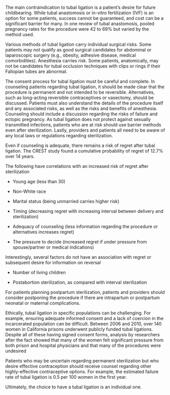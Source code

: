 The main contraindication to tubal ligation is a patient’s desire for future childbearing. While tubal anastomosis or in-vitro fertilization (IVF) is an option for some patients, success cannot be guaranteed, and cost can be a significant barrier for many. In one review of tubal anastomosis, pooled pregnancy rates for the procedure were 42 to 69% but varied by the method used.

Various methods of tubal ligation carry individual surgical risks. Some patients may not qualify as good surgical candidates for abdominal or laparoscopic surgery (e.g., obesity, adhesive disease, medical comorbidities). Anesthesia carries risk. Some patients, anatomically, may not be candidates for tubal occlusion techniques with clips or rings if their Fallopian tubes are abnormal.

The consent process for tubal ligation must be careful and complete. In counseling patients regarding tubal ligation, it should be made clear that the procedure is permanent and not intended to be reversible. Alternatives, such as long-acting reversible contraceptives or vasectomy, should be discussed. Patients must also understand the details of the procedure itself and any associated risks, as well as the risks and benefits of anesthesia. Counseling should include a discussion regarding the risks of failure and ectopic pregnancy. As tubal ligation does not protect against sexually transmitted infections, patients who are at risk should use barrier methods even after sterilization. Lastly, providers and patients all need to be aware of any local laws or regulations regarding sterilization.

Even if counseling is adequate, there remains a risk of regret after tubal ligation. The CREST study found a cumulative probability of regret of 12.7% over 14 years.

The following have correlations with an increased risk of regret after sterilization

- Young age (less than 30)

- Non-White race

- Marital status (being unmarried carries higher risk)

- Timing (decreasing regret with increasing interval between delivery and sterilization)

- Adequacy of counseling (less information regarding the procedure or alternatives increases regret)

- The pressure to decide (increased regret if under pressure from spouse/partner or medical indications)

Interestingly, several factors do not have an association with regret or subsequent desire for information on reversal

- Number of living children

- Postabortion sterilization, as compared with interval sterilization

For patients planning postpartum sterilization, patients and providers should consider postponing the procedure if there are intrapartum or postpartum neonatal or maternal complications.

Ethically, tubal ligation in specific populations can be challenging. For example, ensuring adequate informed consent and a lack of coercion in the incarcerated population can be difficult. Between 2006 and 2010, over 140 women in California prisons underwent publicly funded tubal ligations. Despite all of these having signed consent forms, analysis by researchers after the fact showed that many of the women felt significant pressure from both prison and hospital physicians and that many of the procedures were undesired

Patients who may be uncertain regarding permanent sterilization but who desire effective contraception should receive counsel regarding other highly-effective contraceptive options. For example, the estimated failure rate of tubal ligation is 0.5 per 100 women in the first year.

Ultimately, the choice to have a tubal ligation is an individual one.